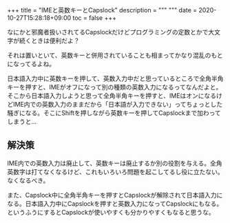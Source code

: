 +++
title = "IMEと英数キーとCapslock"
description = """
"""
date = 2020-10-27T15:28:18+09:00
toc = false
+++
<!--more-->
なにかと邪魔者扱いされてるCapslockだけどプログラミングの定数とかで大文字が続くときは便利だよ？

それは置いといて、英数キーと併用されていることも相まってかなり混乱のもとになってるよね。

日本語入力中に英数キーを押して、英数入力中だと思っているところで全角半角キーを押すと、IMEがオフになって別の種類の英数入力になるってなんだよと。そこから日本語入力しようと思って全角半角キーを押すと、IMEはオンになるけどIME内での英数入力のままだから「日本語が入力できない」ってちょっとした騒ぎになる。そこにShiftを押しながら英数キーを押してCapslockまで加わってしまうと…

## 解決策
IME内での英数入力は廃止して、英数キーは廃止するか別の役割を与える。全角英数字は打てなくなるけど、これもいろいろ問題を起こしてるし役に立たない。なくなるべき。

また、Capslock中に全角半角キーを押すとCapslockが解除されて日本語入力になる。日本語入力中にCapslockを押すと英数入力になってCapslockにもなる。というふうにするとCapslockが使いやすくも分かりやすくもなると思うな。



